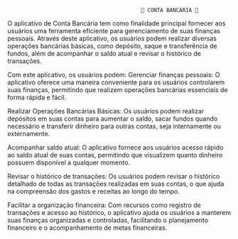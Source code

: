                                               🏦 CONTA BANCÁRIA 🏦


O aplicativo de Conta Bancária tem como finalidade principal fornecer aos usuários uma ferramenta eficiente para gerenciamento de suas finanças pessoais. Através deste aplicativo, os usuários podem realizar diversas operações bancárias básicas, como depósito, saque e transferência de fundos, além de acompanhar o saldo atual e revisar o histórico de transações.

Com este aplicativo, os usuários podem:
Gerenciar finanças pessoais: O aplicativo oferece uma maneira conveniente para os usuários controlarem suas finanças, permitindo que realizem operações bancárias essenciais de forma rápida e fácil.

Realizar Operações Bancárias Básicas: Os usuários podem realizar depósitos em suas contas para aumentar o saldo, sacar fundos quando necessário e transferir dinheiro para outras contas, seja internamente ou externamente.

Acompanhar saldo atual: O aplicativo fornece aos usuários acesso rápido ao saldo atual de suas contas, permitindo que visualizem quanto dinheiro possuem disponível a qualquer momento.

Revisar o histórico de transações: Os usuários podem revisar o histórico detalhado de todas as transações realizadas em suas contas, o que ajuda na compreensão dos gastos e receitas ao longo do tempo.

Facilitar a organização financeira: Com recursos como registro de transações e acesso ao histórico, o aplicativo ajuda os usuários a manterem suas finanças organizadas e controladas, facilitando o planejamento financeiro e o acompanhamento de metas financeiras.


